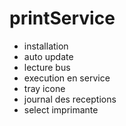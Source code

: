 # printService

- installation
- auto update
- lecture bus
- execution en service
- tray icone
- journal des receptions
- select imprimante
